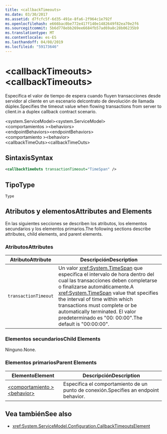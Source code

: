```yaml
---
title: <callbackTimeouts>
ms.date: 03/30/2017
ms.assetid: d7fcfc5f-6d35-491e-8fa6-2f964c1e792f
ms.openlocfilehash: e666bac0be772e417f140e1482649f82ea70e2f6
ms.sourcegitcommit: 5b6d778ebb269ee6684fb57ad69a8c28b06235b9
ms.translationtype: MT
ms.contentlocale: es-ES
ms.lasthandoff: 04/08/2019
ms.locfileid: "59173646"
---
```

# <a name="callbacktimeouts"></a><span data-ttu-id="52829-101">\<callbackTimeouts></span><span class="sxs-lookup"><span data-stu-id="52829-101">\<callbackTimeouts></span></span>
<span data-ttu-id="52829-102">Especifica el valor de tiempo de espera cuando fluyen transacciones desde servidor al cliente en un escenario delcontrato de devolución de llamada dúplex.</span><span class="sxs-lookup"><span data-stu-id="52829-102">Specifies the timeout value when flowing transactions from server to client.in a duplex callback contract scenario.</span></span>  
  
 <span data-ttu-id="52829-103">\<system.ServiceModel></span><span class="sxs-lookup"><span data-stu-id="52829-103">\<system.ServiceModel></span></span>  
<span data-ttu-id="52829-104">\<comportamientos ></span><span class="sxs-lookup"><span data-stu-id="52829-104">\<behaviors></span></span>  
<span data-ttu-id="52829-105">\<endpointBehaviors></span><span class="sxs-lookup"><span data-stu-id="52829-105">\<endpointBehaviors></span></span>  
<span data-ttu-id="52829-106">\<comportamiento ></span><span class="sxs-lookup"><span data-stu-id="52829-106">\<behavior></span></span>  
<span data-ttu-id="52829-107">\<callbackTimeOuts></span><span class="sxs-lookup"><span data-stu-id="52829-107">\<callbackTimeOuts></span></span>  
  
## <a name="syntax"></a><span data-ttu-id="52829-108">Sintaxis</span><span class="sxs-lookup"><span data-stu-id="52829-108">Syntax</span></span>  
  
```xml  
<callbackTimeOuts transactionTimeout="TimeSpan" />
```  
  
## <a name="type"></a><span data-ttu-id="52829-109">Tipo</span><span class="sxs-lookup"><span data-stu-id="52829-109">Type</span></span>  
 `Type`  
  
## <a name="attributes-and-elements"></a><span data-ttu-id="52829-110">Atributos y elementos</span><span class="sxs-lookup"><span data-stu-id="52829-110">Attributes and Elements</span></span>  
 <span data-ttu-id="52829-111">En las siguientes secciones se describen los atributos, los elementos secundarios y los elementos primarios.</span><span class="sxs-lookup"><span data-stu-id="52829-111">The following sections describe attributes, child elements, and parent elements.</span></span>  
  
### <a name="attributes"></a><span data-ttu-id="52829-112">Atributos</span><span class="sxs-lookup"><span data-stu-id="52829-112">Attributes</span></span>  
  
|<span data-ttu-id="52829-113">Atributo</span><span class="sxs-lookup"><span data-stu-id="52829-113">Attribute</span></span>|<span data-ttu-id="52829-114">Descripción</span><span class="sxs-lookup"><span data-stu-id="52829-114">Description</span></span>|  
|---------------|-----------------|  
|`transactionTimeout`|<span data-ttu-id="52829-115">Un valor <xref:System.TimeSpan> que especifica el intervalo de hora dentro del cual las transacciones deben completarse o finalizarse automáticamente.</span><span class="sxs-lookup"><span data-stu-id="52829-115">A <xref:System.TimeSpan> value that specifies the interval of time within which transactions must complete or be automatically terminated.</span></span> <span data-ttu-id="52829-116">El valor predeterminado es "00: 00:00".</span><span class="sxs-lookup"><span data-stu-id="52829-116">The default is "00:00:00".</span></span>|  
  
### <a name="child-elements"></a><span data-ttu-id="52829-117">Elementos secundarios</span><span class="sxs-lookup"><span data-stu-id="52829-117">Child Elements</span></span>  
 <span data-ttu-id="52829-118">Ninguno.</span><span class="sxs-lookup"><span data-stu-id="52829-118">None.</span></span>  
  
### <a name="parent-elements"></a><span data-ttu-id="52829-119">Elementos primarios</span><span class="sxs-lookup"><span data-stu-id="52829-119">Parent Elements</span></span>  
  
|<span data-ttu-id="52829-120">Elemento</span><span class="sxs-lookup"><span data-stu-id="52829-120">Element</span></span>|<span data-ttu-id="52829-121">Descripción</span><span class="sxs-lookup"><span data-stu-id="52829-121">Description</span></span>|  
|-------------|-----------------|  
|[<span data-ttu-id="52829-122">\<comportamiento ></span><span class="sxs-lookup"><span data-stu-id="52829-122">\<behavior></span></span>](../../../../../docs/framework/configure-apps/file-schema/wcf/behavior-of-endpointbehaviors.md)|<span data-ttu-id="52829-123">Especifica el comportamiento de un punto de conexión.</span><span class="sxs-lookup"><span data-stu-id="52829-123">Specifies an endpoint behavior.</span></span>|  
  
## <a name="see-also"></a><span data-ttu-id="52829-124">Vea también</span><span class="sxs-lookup"><span data-stu-id="52829-124">See also</span></span>

- <xref:System.ServiceModel.Configuration.CallbackTimeoutsElement>
